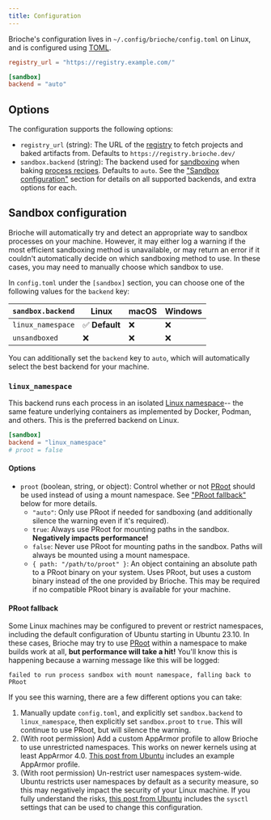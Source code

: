 ```yaml
---
title: Configuration
---
```


Brioche's configuration lives in `~/.config/brioche/config.toml` on Linux, and is configured using [TOML](https://toml.io/).

```toml title=~/.config/brioche/config.toml
registry_url = "https://registry.example.com/"

[sandbox]
backend = "auto"
```

## Options

The configuration supports the following options:

- `registry_url` (string): The URL of the [registry](/docs/core-concepts/registry) to fetch projects and baked artifacts from. Defaults to `https://registry.brioche.dev/`
- `sandbox.backend` (string): The backend used for [sandboxing](/docs/how-it-works/sandboxing) when baking [process recipes](/docs/core-concepts/recipes#stdprocess). Defaults to `auto`. See the ["Sandbox configuration"](#sandbox-configuration) section for details on all supported backends, and extra options for each.

## Sandbox configuration

Brioche will automatically try and detect an appropriate way to sandbox processes on your machine. However, it may either log a warning if the most efficient sandboxing method is unavailable, or may return an error if it couldn't automatically decide on which sandboxing method to use. In these cases, you may need to manually choose which sandbox to use.

In `config.toml` under the `[sandbox]` section, you can choose one of the following values for the `backend` key:

| `sandbox.backend` | Linux          | macOS | Windows |
| ----------------- | -------------- | ----- | ------- |
| `linux_namespace` | ✅ **Default** | ❌    | ❌      |
| `unsandboxed`     | ❌             | ❌    | ❌      |

You can additionally set the `backend` key to `auto`, which will automatically select the best backend for your machine.

### `linux_namespace`

This backend runs each process in an isolated [Linux namespace](https://man7.org/linux/man-pages/man7/namespaces.7.html)-- the same feature underlying containers as implemented by Docker, Podman, and others. This is the preferred backend on Linux.

```toml title=~/.config/brioche/config.toml
[sandbox]
backend = "linux_namespace"
# proot = false
```

#### Options

- `proot` (boolean, string, or object): Control whether or not [PRoot](https://proot-me.github.io/) should be used instead of using a mount namespace. See ["PRoot fallback"](#proot-fallback) below for more details.
  - `"auto"`: Only use PRoot if needed for sandboxing (and additionally silence the warning even if it's required).
  - `true`: Always use PRoot for mounting paths in the sandbox. **Negatively impacts performance!**
  - `false`: Never use PRoot for mounting paths in the sandbox. Paths will always be mounted using a mount namespace.
  - `{ path: "/path/to/proot" }`: An object containing an absolute path to a PRoot binary on your system. Uses PRoot, but uses a custom binary instead of the one provided by Brioche. This may be required if no compatible PRoot binary is available for your machine.

#### PRoot fallback

Some Linux machines may be configured to prevent or restrict namespaces, including the default configuration of Ubuntu starting in Ubuntu 23.10. In these cases, Brioche may try to use [PRoot](https://proot-me.github.io/) within a namespace to make builds work at all, **but performance will take a hit!** You'll know this is happening because a warning message like this will be logged:

```console
failed to run process sandbox with mount namespace, falling back to PRoot
```

If you see this warning, there are a few different options you can take:

1. Manually update `config.toml`, and explicitly set `sandbox.backend` to `linux_namespace`, then explicitly set `sandbox.proot` to `true`. This will continue to use PRoot, but will silence the warning.
2. (With root permission) Add a custom AppArmor profile to allow Brioche to use unrestricted namespaces. This works on newer kernels using at least AppArmor 4.0. [This post from Ubuntu](https://ubuntu.com/blog/ubuntu-23-10-restricted-unprivileged-user-namespaces) includes an example AppArmor profile.
3. (With root permission) Un-restrict user namespaces system-wide. Ubuntu restricts user namespaces by default as a security measure, so this may negatively impact the security of your Linux machine. If you fully understand the risks, [this post from Ubuntu](https://ubuntu.com/blog/ubuntu-23-10-restricted-unprivileged-user-namespaces) includes the `sysctl` settings that can be used to change this configuration.
